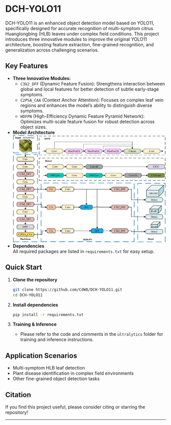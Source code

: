 # DCH-YOLO11

DCH-YOLO11 is an enhanced object detection model based on YOLO11, specifically designed for accurate recognition of multi-symptom citrus Huanglongbing (HLB) leaves under complex field conditions. This project introduces three innovative modules to improve the original YOLO11 architecture, boosting feature extraction, fine-grained recognition, and generalization across challenging scenarios.

## Key Features

- **Three Innovative Modules:**
  - `C3k2_DFF` (Dynamic Feature Fusion): Strengthens interaction between global and local features for better detection of subtle early-stage symptoms.
  - `C2PSA_CAA` (Context Anchor Attention): Focuses on complex leaf vein regions and enhances the model’s ability to distinguish diverse symptoms.
  - `HDFPN` (High-Efficiency Dynamic Feature Pyramid Network): Optimizes multi-scale feature fusion for robust detection across object sizes.
- **Model Architecture**  
  ![DCH-YOLO11 Architecture](./Fig/DCH-YOLO11.png)
- **Dependencies**  
  All required packages are listed in `requirements.txt` for easy setup.

## Quick Start

1. **Clone the repository**
    ```bash
    git clone https://github.com/CdW8/DCH-YOLO11.git
    cd DCH-YOLO11
    ```

2. **Install dependencies**
    ```bash
    pip install -r requirements.txt
    ```

3. **Training & Inference**
    - Please refer to the code and comments in the `ultralytics` folder for training and inference instructions.

## Application Scenarios

- Multi-symptom HLB leaf detection
- Plant disease identification in complex field environments
- Other fine-grained object detection tasks

## Citation

If you find this project useful, please consider citing or starring the repository!

---
